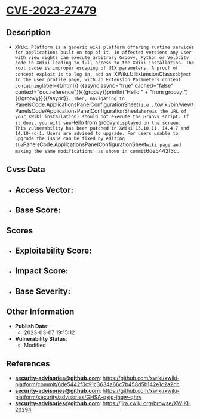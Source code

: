 
# [CVE-2023-27479](https://github.com/xwiki/xwiki-platform/commit/6de5442f3c91c3634a66c7b458d5b142e1c2a2dc)

## Description

- `XWiki Platform is a generic wiki platform offering runtime services for applications built on top of it. In affected versions any user with view rights can execute arbitrary Groovy, Python or Velocity code in XWiki leading to full access to the XWiki installation. The root cause is improper escaping of UIX parameters. A proof of concept exploit is to log in, add an `XWiki.UIExtensionClass` xobject to the user profile page, with an Extension Parameters content containing `label={{/html}} {{async async="true" cached="false" context="doc.reference"}}{{groovy}}println("Hello " + "from groovy!"){{/groovy}}{{/async}}`. Then, navigating to `PanelsCode.ApplicationsPanelConfigurationSheet` (i.e., `<xwiki-host>/xwiki/bin/view/PanelsCode/ApplicationsPanelConfigurationSheet` where `<xwiki-host>` is the URL of your XWiki installation) should not execute the Groovy script. If it does, you will see `Hello from groovy!` displayed on the screen. This vulnerability has been patched in XWiki 13.10.11, 14.4.7 and 14.10-rc-1. Users are advised to upgrade. For users unable to upgrade the issue can be fixed by editing the `PanelsCode.ApplicationsPanelConfigurationSheet` wiki page and making the same modifications  as shown in commit `6de5442f3c`.`

## Cvss Data

- **Access Vector**:
  - 
- **Base Score**:
  - 

## Scores

- **Exploitability Score**:
  - 
- **Impact Score**:
  - 
- **Base Severity**:
  - 

## Other Information

- **Publish Date**:
  - 2023-03-07 19:15:12
- **Vulnerability Status**:
  - Modified

## References

- **security-advisories@github.com**: https://github.com/xwiki/xwiki-platform/commit/6de5442f3c91c3634a66c7b458d5b142e1c2a2dc
- **security-advisories@github.com**: https://github.com/xwiki/xwiki-platform/security/advisories/GHSA-qxjg-jhgw-qhrv
- **security-advisories@github.com**: https://jira.xwiki.org/browse/XWIKI-20294
